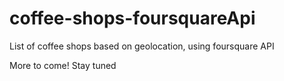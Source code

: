 # coffee-shops-foursquareApi
List of coffee shops based on geolocation, using foursquare API

More to come!
Stay tuned
